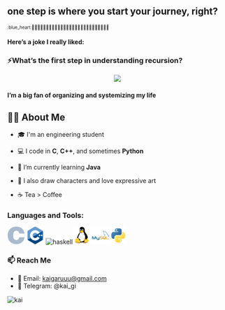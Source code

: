 ##
## one step is where you start your journey, right?


<p style="white-space: nowrap; font-size: 10px;">
  :blue_heart:💙💙💙💙💙💙💙💙💙💙💙💙💙💙💙💙💙💙💙💙💙💙💙💙💙💙💙
</p>
<h4>Here’s a joke I really liked:</h4>
<h3>⚡What’s the first step in understanding recursion?</h3>

<div align="center">
  <img height="330" src="https://media0.giphy.com/media/v1.Y2lkPTc5MGI3NjExbTJ1enUyMGJ1MWJ0NmRwYWg4a255bmd1eDE2MHIyOGIxeXozcDJnOSZlcD12MV9pbnRlcm5hbF9naWZfYnlfaWQmY3Q9cw/JmPabUqU22FAbQYkzN/giphy.gif"/>
</div>

<!--<h1 align="center">Heeeeey</h1>-->
<h4>I’m a big fan of organizing and systemizing my life</h4>

## 🧑‍💻 About Me

- 🎓 I'm an engineering student

- 💻 I code in **C**, **C++**, and sometimes **Python**

- 🌱 I’m currently learning **Java**

- 🎨 I also draw characters and love expressive art

- ☕ Tea > Coffee


<p align="left">
</p>

<h3 align="left">Languages and Tools:</h3>
<p align="left"> <img src="https://raw.githubusercontent.com/devicons/devicon/master/icons/c/c-original.svg" alt="c" width="40" height="40"/> <img src="https://raw.githubusercontent.com/devicons/devicon/master/icons/cplusplus/cplusplus-original.svg" alt="cplusplus" width="40" height="40"/> <img src="https://upload.wikimedia.org/wikipedia/commons/1/1c/Haskell-Logo.svg" alt="haskell" width="40" height="40"/><img src="https://raw.githubusercontent.com/devicons/devicon/master/icons/linux/linux-original.svg" alt="linux" width="40" height="40"/> <img src="https://raw.githubusercontent.com/devicons/devicon/master/icons/mysql/mysql-original-wordmark.svg" alt="mysql" width="40" height="40"/><img src="https://raw.githubusercontent.com/devicons/devicon/master/icons/python/python-original.svg" alt="python" width="40" height="40"/>  </p>

### 📫 Reach Me

- 📧 Email: kaigaruuu@gmail.com
- 📌 Telegram: @kai_gi
<p><img align="center" src="https://github-readme-stats.vercel.app/api/top-langs?username=kai&show_icons=true&locale=en&layout=compact" alt="kai" /></p>
